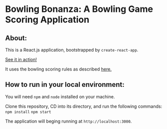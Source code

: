 # Bowling Bonanza: A Bowling Game Scoring Application

## About:
This is a React.js application, bootstrapped by `create-react-app`. 

[See it in action!](https://stoic-meitner-4cc86c.netlify.app)

It uses the bowling scoring rules as described [here.](http://www.fryes4fun.com/Bowling/scoring.htm)

## How to run in your local environment:
You will need `npm` and `node` installed on your machine.

Clone this repository, CD into its directory, and run the following commands:
`npm install`
`npm start`

The application will beging running at `http://localhost:3000`.
